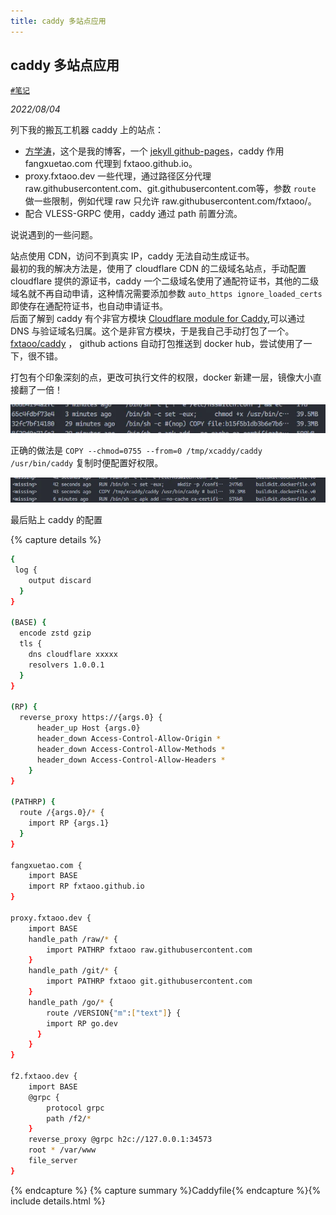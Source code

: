 ```yaml
---
title: caddy 多站点应用
---
```


## caddy 多站点应用 <!-- omit in toc -->

[`#笔记`](https://fangxuetao.com/note) 

*2022/08/04*

列下我的搬瓦工机器 caddy 上的站点：  
+ [方学涛](https://fangxuetao.com/)，这个是我的博客，一个 [jekyll github-pages](https://github.com/fxtaoo/fxtaoo.github.io)，caddy 作用 fangxuetao.com 代理到 fxtaoo.github.io。  
+ proxy.fxtaoo.dev 一些代理，通过路径区分代理 raw.githubusercontent.com、git.githubusercontent.com等，参数 `route` 做一些限制，例如代理 raw 只允许 raw.githubusercontent.com/fxtaoo/。  
+ 配合 VLESS-GRPC 使用，caddy 通过 path 前置分流。

说说遇到的一些问题。  

站点使用 CDN，访问不到真实 IP，caddy 无法自动生成证书。  
最初的我的解决方法是，使用了 cloudflare CDN 的二级域名站点，手动配置 cloudflare 提供的源证书，caddy 一个二级域名使用了通配符证书，其他的二级域名就不再自动申请，这种情况需要添加参数 `auto_https ignore_loaded_certs` 即使存在通配符证书，也自动申请证书。  
后面了解到 caddy 有个非官方模块 [Cloudflare module for Caddy](https://github.com/caddy-dns/cloudflare),可以通过 DNS 与验证域名归属。这个是非官方模块，于是我自己手动打包了一个。  
[fxtaoo/caddy](https://hub.docker.com/r/fxtaoo/caddy) ， github actions 自动打包推送到 docker hub，尝试使用了一下，很不错。

打包有个印象深刻的点，更改可执行文件的权限，docker 新建一层，镜像大小直接翻了一倍！  

![fangxuetao.com-2022-08-04-caddy-duo-zhan-dian-ying-yong-0.webp](/assets/images/note/2022-08-04-caddy-duo-zhan-dian-ying-yong/fangxuetao.com-2022-08-04-caddy-duo-zhan-dian-ying-yong-0.webp)

正确的做法是 `COPY --chmod=0755 --from=0 /tmp/xcaddy/caddy /usr/bin/caddy` 复制时便配置好权限。
  
![fangxuetao.com-2022-08-04-caddy-duo-zhan-dian-ying-yong-1.webp](/assets/images/note/2022-08-04-caddy-duo-zhan-dian-ying-yong/fangxuetao.com-2022-08-04-caddy-duo-zhan-dian-ying-yong-1.webp)

最后贴上 caddy 的配置

{% capture details %}
```bash
{
 log {
    output discard
  }
}

(BASE) {
  encode zstd gzip
  tls {
    dns cloudflare xxxxx
    resolvers 1.0.0.1
  }
}

(RP) {
  reverse_proxy https://{args.0} {
      header_up Host {args.0}
      header_down Access-Control-Allow-Origin *
      header_down Access-Control-Allow-Methods *
      header_down Access-Control-Allow-Headers *
    }
}

(PATHRP) {
  route /{args.0}/* {
    import RP {args.1}
  }
}

fangxuetao.com {
    import BASE
    import RP fxtaoo.github.io
}

proxy.fxtaoo.dev {
    import BASE
    handle_path /raw/* {
        import PATHRP fxtaoo raw.githubusercontent.com
    }
    handle_path /git/* {
        import PATHRP fxtaoo git.githubusercontent.com
    }
    handle_path /go/* {
        route /VERSION{"m":["text"]} {
        import RP go.dev
      }
    }
}

f2.fxtaoo.dev {
    import BASE
    @grpc {
        protocol grpc
        path /f2/*
    }
    reverse_proxy @grpc h2c://127.0.0.1:34573
    root * /var/www
    file_server
}
```
{% endcapture %}
{% capture summary %}Caddyfile{% endcapture %}{% include details.html %}